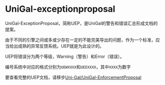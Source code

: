 ﻿# UniGal-exceptionproposal

UniGal-ExceptionProposal，简称UEP，是UniGal的警告和错误汇总形成文档的提案。

由于不同的引擎之间或多或少存在一定的不能完美导出的问题，作为一个标准，应当给出成熟的异常反馈系统。UEP就是为此设计的。

UEP将错误分为两个等级，Warning（警告）和Error（错误）。

编号系统中对应的格式分别为```UEWXXXX```和```UEEXXXX```，其中```XXXX```为数字

要查看完整的UEP文档，请移步[Uni-Gal/UniGal-EnforcementProposal](https://github.com/Uni-Gal/UniGal-EnforcementProposal)

